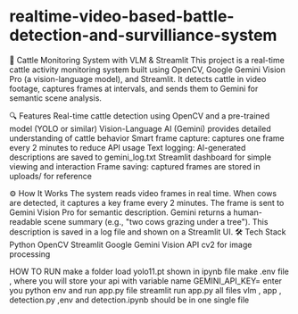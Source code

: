# realtime-video-based-battle-detection-and-survilliance-system
🐄 Cattle Monitoring System with VLM &amp; Streamlit This project is a real-time cattle activity monitoring system built using OpenCV, Google Gemini Vision Pro (a vision-language model), and Streamlit. It detects cattle in video footage, captures frames at intervals, and sends them to Gemini for semantic scene analysis.





🔍 Features
Real-time cattle detection using OpenCV and a pre-trained model (YOLO or similar)
Vision-Language AI (Gemini) provides detailed understanding of cattle behavior
Smart frame capture: captures one frame every 2 minutes to reduce API usage
Text logging: AI-generated descriptions are saved to gemini_log.txt
Streamlit dashboard for simple viewing and interaction
Frame saving: captured frames are stored in uploads/ for reference




⚙️ How It Works
The system reads video frames in real time.
When cows are detected, it captures a key frame every 2 minutes.
The frame is sent to Gemini Vision Pro for semantic description.
Gemini returns a human-readable scene summary (e.g., "two cows grazing under a tree").
This description is saved in a log file and shown on a Streamlit UI.
🛠️ Tech Stack
Python
OpenCV
Streamlit
Google Gemini Vision API
 cv2 for image processing








HOW TO RUN 
make a folder load yolo11.pt shown in ipynb file
make .env file , where you will store your api with variable name GEMINI_API_KEY=
enter you python env 
and run app.py file
streamlit run app.py
all files vlm , app , detection.py  ,env and detection.ipynb should be in one single file 



 
